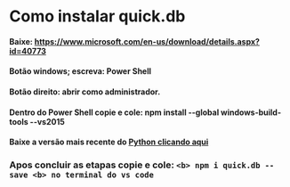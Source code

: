 # Como instalar quick.db


#### Baixe: https://www.microsoft.com/en-us/download/details.aspx?id=40773

#### Botão windows; escreva: **Power Shell**

#### Botão direito: abrir como administrador.

#### Dentro do Power Shell copie e cole: **npm install --global windows-build-tools --vs2015**

#### Baixe a versão mais recente do [Python clicando aqui](https://www.python.org/downloads/)

### Apos concluir as etapas copie e cole: **`<b> npm i quick.db --save <b> no terminal do vs code`**
